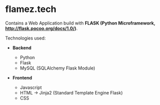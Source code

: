 # flamez.tech
Contains a Web Application build with **FLASK (Python Microframework, http://flask.pocoo.org/docs/1.0/)**.

Technologies used:

- **Backend**
  - Python
  - Flask
  - MySQL (SQLAlchemy Flask Module)

- **Frontend**
  - Javascript
  - HTML -> Jinja2 (Standard Template Engine Flask)
  - CSS 

